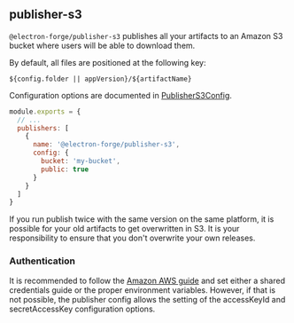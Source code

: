 ## publisher-s3

`@electron-forge/publisher-s3` publishes all your artifacts to an Amazon S3 bucket where users will be able to download them.

By default, all files are positioned at the following key:

`${config.folder || appVersion}/${artifactName}`

Configuration options are documented in [PublisherS3Config](https://js.electronforge.io/interfaces/_electron_forge_publisher_s3.PublisherS3Config.html).


```javascript title=forge.config.js
module.exports = {
  // ...
  publishers: [
    {
      name: '@electron-forge/publisher-s3',
      config: {
        bucket: 'my-bucket',
        public: true
      }
    }
  ]
}
```

If you run publish twice with the same version on the same platform, it is possible for your old artifacts to get overwritten in S3. It is your responsibility to ensure that you don't overwrite your own releases.

### Authentication

It is recommended to follow the [Amazon AWS guide](https://docs.aws.amazon.com/sdk-for-javascript/v3/developer-guide/setting-credentials-node.html) and set either a shared credentials guide or the proper environment variables. However, if that is not possible, the publisher config allows the setting of the accessKeyId and secretAccessKey configuration options.

